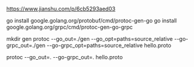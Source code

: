 https://www.jianshu.com/p/6cb5293aed03

go install google.golang.org/protobuf/cmd/protoc-gen-go
go install google.golang.org/grpc/cmd/protoc-gen-go-grpc

mkdir gen
protoc --go_out=./gen --go_opt=paths=source_relative --go-grpc_out=./gen --go-grpc_opt=paths=source_relative hello.proto

protoc --go_out=. --go-grpc_out=. hello.proto

